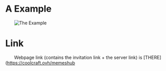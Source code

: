 # A Example
  
&nbsp;&nbsp;&nbsp;&nbsp;&nbsp;&nbsp; ![The Example](https://media.giphy.com/media/WZztLeJKIjEug0Px96/giphy.gif)

# Link
&nbsp;&nbsp;&nbsp;&nbsp;&nbsp;&nbsp; Webpage link (contains the invitation link + the server link) is [THERE](https://coolcraft.ovh/memeshub
